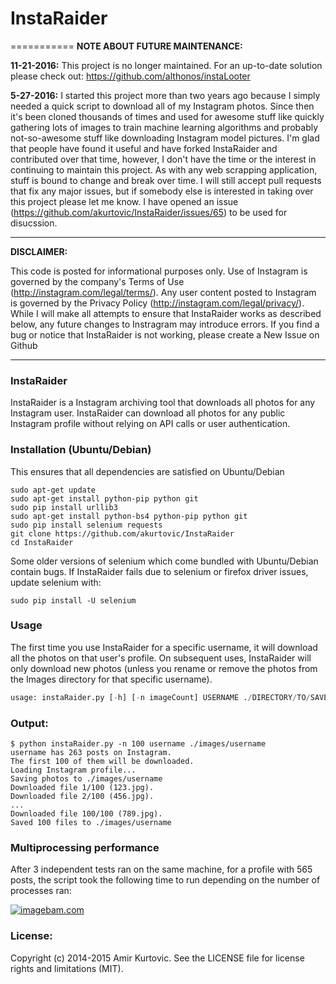 # InstaRaider
===========
**NOTE ABOUT FUTURE MAINTENANCE:**

**11-21-2016:** This project is no longer maintained. For an up-to-date solution please check out:
https://github.com/althonos/instaLooter

**5-27-2016:** I started this project more than two years ago because I simply needed a quick script to download all of my Instagram photos. Since then it's been cloned thousands of times and used for awesome stuff like quickly gathering lots of images to train machine learning algorithms and probably not-so-awesome stuff like downloading Instagram model pictures. I'm glad that people have found it useful and have forked InstaRaider and contributed over that time, however, I don't have the time or the interest in continuing to maintain this project. As with any web scrapping application, stuff is bound to change and break over time. I will still accept pull requests that fix any major issues, but if somebody else is interested in taking over this project please let me know. I have opened an issue (https://github.com/akurtovic/InstaRaider/issues/65) to be used for disucssion.

---
**DISCLAIMER:**

This code is posted for informational purposes only. Use of Instagram is governed by the company's Terms of Use (http://instagram.com/legal/terms/). Any user content posted to Instagram is governed by the Privacy Policy (http://instagram.com/legal/privacy/). While I will make all attempts to ensure that InstaRaider works as described below, any future changes to Instragram may introduce errors. If you find a bug or notice that InstaRaider is not working, please create a New Issue on Github

---
### InstaRaider
InstaRaider is a Instagram archiving tool that downloads all photos for any Instagram user.
InstaRaider can download all photos for any public Instagram profile without relying on API calls or user authentication. 

### Installation (Ubuntu/Debian)
This ensures that all dependencies are satisfied on Ubuntu/Debian

    sudo apt-get update
    sudo apt-get install python-pip python git
    sudo pip install urllib3
    sudo apt-get install python-bs4 python-pip python git
    sudo pip install selenium requests
    git clone https://github.com/akurtovic/InstaRaider
    cd InstaRaider
Some older versions of selenium which come bundled with Ubuntu/Debian contain bugs. If InstaRaider fails due to selenium or firefox driver issues, update selenium with:
```
sudo pip install -U selenium
```

### Usage
The first time you use InstaRaider for a specific username, it will download all the photos on that user's profile.
On subsequent uses, InstaRaider will only download new photos (unless you rename or remove the photos from the Images directory for that specific username). 
```python
usage: instaRaider.py [-h] [-n imageCount] USERNAME ./DIRECTORY/TO/SAVE/IMAGES
```

### Output:
```
$ python instaRaider.py -n 100 username ./images/username
username has 263 posts on Instagram.
The first 100 of them will be downloaded.
Loading Instagram profile...
Saving photos to ./images/username
Downloaded file 1/100 (123.jpg).
Downloaded file 2/100 (456.jpg).
...
Downloaded file 100/100 (789.jpg).
Saved 100 files to ./images/username
```
### Multiprocessing performance
After 3 independent tests ran on the same machine, for a profile with 565 posts, the script took the following time to run depending on the number of processes ran:

<a href="http://www.imagebam.com/image/ac20ba470493435" target="_blank"><img src="http://thumbnails113.imagebam.com/47050/ac20ba470493435.jpg" alt="imagebam.com"></a> 

### License:
Copyright (c) 2014-2015 Amir Kurtovic. See the LICENSE file for license rights and limitations (MIT).
